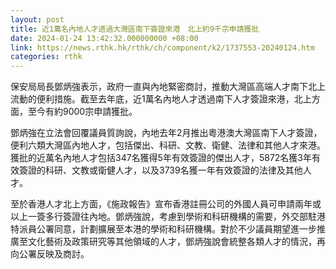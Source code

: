 ```yaml
---
layout: post
title: 近1萬名內地人才透過大灣區南下簽證來港　北上約9千宗申請獲批
date: 2024-01-24 13:42:32.000000000 +08:00
link: https://news.rthk.hk/rthk/ch/component/k2/1737553-20240124.htm
categories: rthk
---
```


保安局局長鄧炳強表示，政府一直與內地緊密商討，推動大灣區高端人才南下北上流動的便利措施。截至去年底，近1萬名內地人才透過南下人才簽證來港，北上方面，至今有約9000宗申請獲批。

鄧炳強在立法會回覆議員質詢說，內地去年2月推出粵港澳大灣區南下人才簽證，便利六類大灣區內地人才，包括傑出、科研、文教、衛健、法律和其他人才來港。獲批的近萬名內地人才包括347名獲得5年有效簽證的傑出人才，5872名獲3年有效簽證的科研、文教或衛健人才，以及3739名獲一年有效簽證的法律及其他人才。

至於香港人才北上方面，《施政報告》宣布香港註冊公司的外國人員可申請兩年或以上一簽多行簽證往內地。鄧炳強說，考慮到學術和科研機構的需要，外交部駐港特派員公署同意，計劃擴展至本港的學術和科研機構。對於不少議員期望進一步推廣至文化藝術及政策研究等其他領域的人才，鄧炳強說會統整各類人才的情況，再向公署反映及商討。
